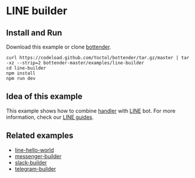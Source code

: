 # LINE builder

## Install and Run

Download this example or clone [bottender](https://github.com/Yoctol/bottender).

```
curl https://codeload.github.com/Yoctol/bottender/tar.gz/master | tar -xz --strip=2 bottender-master/examples/line-builder
cd line-builder
npm install
npm run dev
```

## Idea of this example

This example shows how to combine
[handler](https://bottender.js.org/docs/APIReference-Handler) with
[LINE](https://line.me/) bot. For more information, check our
[LINE guides](https://bottender.js.org/docs/Platforms-LINE).

## Related examples

* [line-hello-world](../line-hello-world)
* [messenger-builder](../messenger-builder)
* [slack-builder](../slack-builder)
* [telegram-builder](../telegram-builder)
